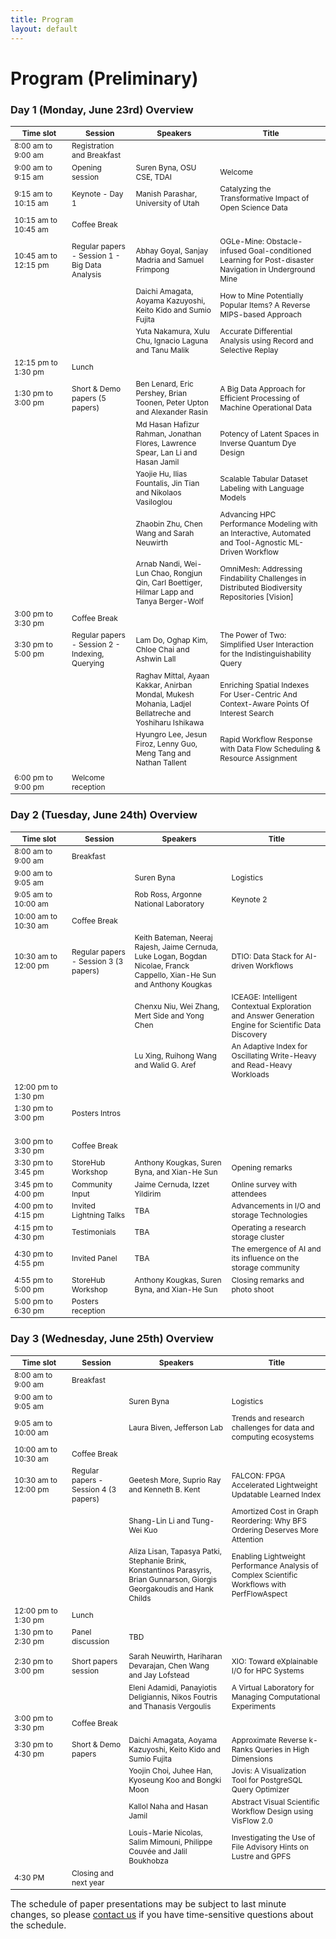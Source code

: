 ```yaml
---
title: Program
layout: default
---
```


# Program (Preliminary)

<style scoped>
    table
    {
        font-size: 12px;
        table-layout: fixed;
    }

    th:nth-child(1)
    {
        width: 80px;
        overflow: hidden;
    }
</style>

### Day 1 (Monday, June 23rd) Overview

| Time slot            | Session                                         | Speakers                                                                                               | Title                                                                                                  |
| -------------------- | ----------------------------------------------- | ------------------------------------------------------------------------------------------------------ | ------------------------------------------------------------------------------------------------------ |
| 8:00 am to 9:00 am   | Registration and Breakfast                      |
| 9:00 am to 9:15 am   | Opening session                                 | Suren Byna, OSU CSE, TDAI                                                                              | Welcome                                                                                                |
| 9:15 am to 10:15 am  | Keynote - Day 1                                 | Manish Parashar, University of Utah                                                                    | Catalyzing the Transformative Impact of Open Science Data                                              |
| 10:15 am to 10:45 am | Coffee Break                                    |
| 10:45 am to 12:15 pm | Regular papers - Session 1 - Big Data Analysis  | Abhay Goyal, Sanjay Madria and Samuel Frimpong                                                         | OGLe-Mine: Obstacle-infused Goal-conditioned Learning for Post-disaster Navigation in Underground Mine |
|                      |                                                 | Daichi Amagata, Aoyama Kazuyoshi, Keito Kido and Sumio Fujita                                          | How to Mine Potentially Popular Items? A Reverse MIPS-based Approach                                   |
|                      |                                                 | Yuta Nakamura, Xulu Chu, Ignacio Laguna and Tanu Malik                                                 | Accurate Differential Analysis using Record and Selective Replay                                       |
| 12:15 pm to 1:30 pm  | Lunch                                           |
| 1:30 pm to 3:00 pm   | Short & Demo papers (5 papers)                  | Ben Lenard, Eric Pershey, Brian Toonen, Peter Upton and Alexander Rasin                                | A Big Data Approach for Efficient Processing of Machine Operational Data                               |
|                      |                                                 | Md Hasan Hafizur Rahman, Jonathan Flores, Lawrence Spear, Lan Li and Hasan Jamil                       | Potency of Latent Spaces in Inverse Quantum Dye Design                                                 |
|                      |                                                 | Yaojie Hu, Ilias Fountalis, Jin Tian and Nikolaos Vasiloglou                                           | Scalable Tabular Dataset Labeling with Language Models                                                 |
|                      |                                                 | Zhaobin Zhu, Chen Wang and Sarah Neuwirth                                                              | Advancing HPC Performance Modeling with an Interactive, Automated and Tool-Agnostic ML-Driven Workflow |
|                      |                                                 | Arnab Nandi, Wei-Lun Chao, Rongjun Qin, Carl Boettiger, Hilmar Lapp and Tanya Berger-Wolf              | OmniMesh: Addressing Findability Challenges in Distributed Biodiversity Repositories [Vision]          |
| 3:00 pm to 3:30 pm   | Coffee Break                                    |
| 3:30 pm to 5:00 pm   | Regular papers - Session 2 - Indexing, Querying | Lam Do, Oghap Kim, Chloe Chai and Ashwin Lall                                                          | The Power of Two: Simplified User Interaction for the Indistinguishability Query                       |
|                      |                                                 | Raghav Mittal, Ayaan Kakkar, Anirban Mondal, Mukesh Mohania, Ladjel Bellatreche and Yoshiharu Ishikawa | Enriching Spatial Indexes For User-Centric And Context-Aware Points Of Interest Search                 |
|                      |                                                 | Hyungro Lee, Jesun Firoz, Lenny Guo, Meng Tang and Nathan Tallent                                      | Rapid Workflow Response with Data Flow Scheduling & Resource Assignment                                |
|                      |                                                 |                                                                                                        |                                                                                                        |
| 6:00 pm to 9:00 pm   | Welcome reception                               |

### Day 2 (Tuesday, June 24th) Overview

| Time slot            | Session                               | Speakers                                                                                                                  | Title                                                                                                 |
| -------------------- | ------------------------------------- | ------------------------------------------------------------------------------------------------------------------------- | ----------------------------------------------------------------------------------------------------- |
| 8:00 am to 9:00 am   | Breakfast                             |
| 9:00 am to 9:05 am   |                                       | Suren Byna                                                                                                                | Logistics                                                                                             |
| 9:05 am to 10:00 am  |                                       | Rob Ross, Argonne National Laboratory                                                                                     | Keynote 2                                                                                             |
| 10:00 am to 10:30 am | Coffee Break                          |
| 10:30 am to 12:00 pm | Regular papers - Session 3 (3 papers) | Keith Bateman, Neeraj Rajesh, Jaime Cernuda, Luke Logan, Bogdan Nicolae, Franck Cappello, Xian-He Sun and Anthony Kougkas | DTIO: Data Stack for AI-driven Workflows                                                              |
|                      |                                       | Chenxu Niu, Wei Zhang, Mert Side and Yong Chen                                                                            | ICEAGE: Intelligent Contextual Exploration and Answer Generation Engine for Scientific Data Discovery |
|                      |                                       | Lu Xing, Ruihong Wang and Walid G. Aref                                                                                   | An Adaptive Index for Oscillating Write-Heavy and Read-Heavy Workloads                                |
| 12:00 pm to 1:30 pm  |                                       |
| 1:30 pm to 3:00 pm   | Posters Intros         |                                                                                                                           |                                                                                                       |
|                      |                                       |                                                                                                                           |                                                                                                       |
|                      |                                       |                                                                                                                           |                                                                                                       |
|                      |                                       |                                                                                                                           |                                                                                                       |
|                      |                                       |                                                                                                                           |                                                                                                       |
| 3:00 pm to 3:30 pm   | Coffee Break                          |
| 3:30 pm to 3:45 pm   | StoreHub Workshop                     | Anthony Kougkas, Suren Byna, and Xian-He Sun                                                                                               | Opening remarks                                                                                       |
| 3:45 pm to 4:00 pm   | Community Input                       | Jaime Cernuda, Izzet Yildirim                                                                                             | Online survey with attendees                                                                          |
| 4:00 pm to 4:15 pm   | Invited Lightning Talks               | TBA                                                                                                                       | Advancements in I/O and storage Technologies                                                          |
| 4:15 pm to 4:30 pm   | Testimonials                          | TBA                                                                                                                       | Operating a research storage cluster                                                                  |
| 4:30 pm to 4:55 pm   | Invited Panel                         | TBA                                                                                                                       | The emergence of AI and its influence on the storage community                                        |
| 4:55 pm to 5:00 pm   | StoreHub Workshop                     | Anthony Kougkas, Suren Byna, and Xian-He Sun                                                                                               | Closing remarks and photo shoot                                                                       |
| 5:00 pm to 6:30 pm   | Posters reception                     |

### Day 3 (Wednesday, June 25th) Overview

| Time slot            | Session                               | Speakers                                                                                                                   | Title                                                                                         |
| -------------------- | ------------------------------------- | -------------------------------------------------------------------------------------------------------------------------- | --------------------------------------------------------------------------------------------- |
| 8:00 am to 9:00 am   | Breakfast                             |
| 9:00 am to 9:05 am   |                                       | Suren Byna                                                                                                                 | Logistics                                                                                     |
| 9:05 am to 10:00 am  |                                       | Laura Biven, Jefferson Lab                                                                                                 | Trends and research challenges for data and computing ecosystems                              |
| 10:00 am to 10:30 am | Coffee Break                          |
| 10:30 am to 12:00 pm | Regular papers - Session 4 (3 papers) | Geetesh More, Suprio Ray and Kenneth B. Kent                                                                               | FALCON: FPGA Accelerated Lightweight Updatable Learned Index                                  |
|                      |                                       | Shang-Lin Li and Tung-Wei Kuo                                                                                              | Amortized Cost in Graph Reordering: Why BFS Ordering Deserves More Attention                  |
|                      |                                       | Aliza Lisan, Tapasya Patki, Stephanie Brink, Konstantinos Parasyris, Brian Gunnarson, Giorgis Georgakoudis and Hank Childs | Enabling Lightweight Performance Analysis of Complex Scientific Workflows with PerfFlowAspect |
| 12:00 pm to 1:30 pm  | Lunch                                 |
| 1:30 pm to 2:30 pm   | Panel discussion                      | TBD                                                                                                                        |                                                                                               |
|                      |                                       |                                                                                                                            |                                                                                               |
| 2:30 pm to 3:00 pm   | Short papers session                  | Sarah Neuwirth, Hariharan Devarajan, Chen Wang and Jay Lofstead                                                            | XIO: Toward eXplainable I/O for HPC Systems                                                   |
|                      |                                       | Eleni Adamidi, Panayiotis Deligiannis, Nikos Foutris and Thanasis Vergoulis                                                | A Virtual Laboratory for Managing Computational Experiments                                   |
| 3:00 pm to 3:30 pm   | Coffee Break                          |
| 3:30 pm to 4:30 pm   | Short & Demo papers                   | Daichi Amagata, Aoyama Kazuyoshi, Keito Kido and Sumio Fujita                                                              | Approximate Reverse k-Ranks Queries in High Dimensions                                        |
|                      |                                       | Yoojin Choi, Juhee Han, Kyoseung Koo and Bongki Moon                                                                       | Jovis: A Visualization Tool for PostgreSQL Query Optimizer                                    |
|                      |                                       | Kallol Naha and Hasan Jamil                                                                                                | Abstract Visual Scientific Workflow Design using VisFlow 2.0                                  |
|                      |                                       | Louis-Marie Nicolas, Salim Mimouni, Philippe Couvée and Jalil Boukhobza                                                    | Investigating the Use of File Advisory Hints on Lustre and GPFS                               |
| 4:30 PM              | Closing and next year                 |

<!-- # Research Sessions -->

<!-- See [accepted papers](./accepted-papers.md) to read the abstracts for the complete list of full, short, demonstration, and poster papers to appear at SSDBM 2025. -->

<!-- ## Day 1 (TBD) -->

<!-- <h6 id="research-session-1"></h6> -->
<!-- ### Research Session 1 : TBD --> 

<!-- Session Chair: TBD <br> -->

The schedule of paper presentations may be subject to last minute changes, so please [contact us](mailto:ssdbm2025@easychair.org) if you have time-sensitive questions about the schedule.
